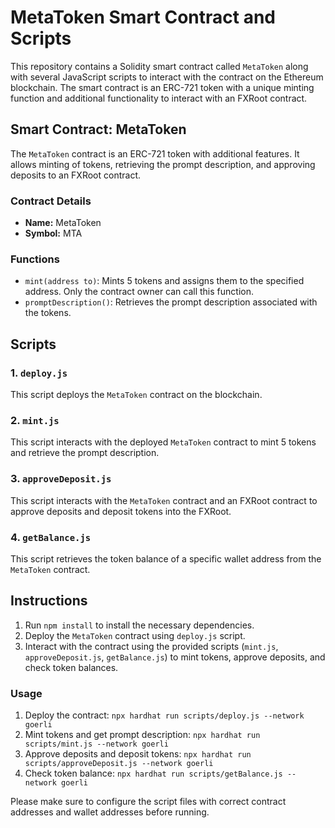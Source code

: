 # MetaToken Smart Contract and Scripts

This repository contains a Solidity smart contract called `MetaToken` along with several JavaScript scripts to interact with the contract on the Ethereum blockchain. The smart contract is an ERC-721 token with a unique minting function and additional functionality to interact with an FXRoot contract.

## Smart Contract: MetaToken

The `MetaToken` contract is an ERC-721 token with additional features. It allows minting of tokens, retrieving the prompt description, and approving deposits to an FXRoot contract.

### Contract Details

- **Name:** MetaToken
- **Symbol:** MTA

### Functions

- `mint(address to)`: Mints 5 tokens and assigns them to the specified address. Only the contract owner can call this function.
- `promptDescription()`: Retrieves the prompt description associated with the tokens.

## Scripts

### 1. `deploy.js`

This script deploys the `MetaToken` contract on the blockchain.

### 2. `mint.js`

This script interacts with the deployed `MetaToken` contract to mint 5 tokens and retrieve the prompt description.

### 3. `approveDeposit.js`

This script interacts with the `MetaToken` contract and an FXRoot contract to approve deposits and deposit tokens into the FXRoot.

### 4. `getBalance.js`

This script retrieves the token balance of a specific wallet address from the `MetaToken` contract.

## Instructions

1. Run `npm install` to install the necessary dependencies.
2. Deploy the `MetaToken` contract using `deploy.js` script.
3. Interact with the contract using the provided scripts (`mint.js`, `approveDeposit.js`, `getBalance.js`) to mint tokens, approve deposits, and check token balances.

### Usage

1. Deploy the contract: `npx hardhat run scripts/deploy.js --network goerli`
2. Mint tokens and get prompt description: `npx hardhat run scripts/mint.js --network goerli`
3. Approve deposits and deposit tokens: `npx hardhat run scripts/approveDeposit.js --network goerli`
4. Check token balance: `npx hardhat run scripts/getBalance.js --network goerli`

Please make sure to configure the script files with correct contract addresses and wallet addresses before running.
